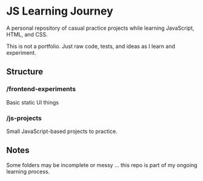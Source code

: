 # JS Learning Journey

A personal repository of casual practice projects while learning JavaScript, HTML, and CSS.

This is not a portfolio. Just raw code, tests, and ideas as I learn and experiment.

## Structure

### /frontend-experiments
Basic static UI things


### /js-projects
Small JavaScript-based projects to practice.


## Notes

Some folders may be incomplete or messy ... this repo is part of my ongoing learning process.

